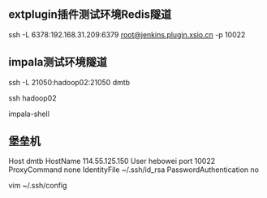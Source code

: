 ## extplugin插件测试环境Redis隧道

ssh -L 6378:192.168.31.209:6379 root@jenkins.plugin.xsio.cn -p 10022

## impala测试环境隧道

ssh -L 21050:hadoop02:21050 dmtb

ssh hadoop02

impala-shell

## 堡垒机

Host  dmtb
    HostName 114.55.125.150
    User  hebowei
    port 10022
    ProxyCommand    none
    IdentityFile   ~/.ssh/id_rsa
    PasswordAuthentication    no

vim  ~/.ssh/config


